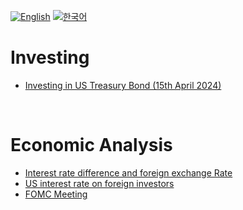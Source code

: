 [![English](https://img.shields.io/badge/lang-English-blue.svg)](https://github.com/juho-creator/investing/blob/main/README.md)
[![한국어](https://img.shields.io/badge/lang-한국어-red.svg)](https://github.com/juho-creator/investing/blob/main/KR/README.md)

# Investing
- [Investing in US Treasury Bond (15th April 2024)](https://github.com/juho-creator/Investing/blob/main/EN/TLT.md)
</br>



# Economic Analysis
- [Interest rate difference and foreign exchange Rate](https://github.com/juho-creator/Investing/blob/main/EN/Interest-Rate-Foreign-exchange.md)
- [US interest rate on foreign investors](https://github.com/juho-creator/Investing/blob/main/EN/interest-rate-foreign-investor.md)
- [FOMC Meeting](https://github.com/juho-creator/Investing/blob/main/EN/fomc.md)
